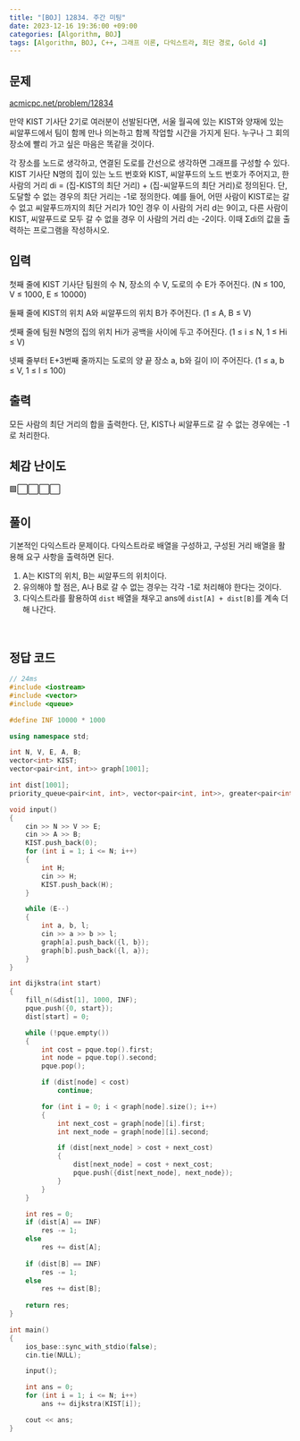```yaml
---
title: "[BOJ] 12834. 주간 미팅"
date: 2023-12-16 19:36:00 +09:00
categories: [Algorithm, BOJ]
tags: [Algorithm, BOJ, C++, 그래프 이론, 다익스트라, 최단 경로, Gold 4]
---
```

## **문제**
[acmicpc.net/problem/12834](https://www.acmicpc.net/problem/12834)
<br>

만약 KIST 기사단 2기로 여러분이 선발된다면, 서울 월곡에 있는 KIST와 양재에 있는 씨알푸드에서 팀이 함께 만나 의논하고 함께 작업할 시간을 가지게 된다. 누구나 그 회의 장소에 빨리 가고 싶은 마음은 똑같을 것이다.

각 장소를 노드로 생각하고, 연결된 도로를 간선으로 생각하면 그래프를 구성할 수 있다. KIST 기사단 N명의 집이 있는 노드 번호와 KIST, 씨알푸드의 노드 번호가 주어지고, 한 사람의 거리 di = (집-KIST의 최단 거리) + (집-씨알푸드의 최단 거리)로 정의된다. 단, 도달할 수 없는 경우의 최단 거리는 -1로 정의한다. 예를 들어, 어떤 사람이 KIST로는 갈 수 없고 씨알푸드까지의 최단 거리가 10인 경우 이 사람의 거리 d는 9이고, 다른 사람이 KIST, 씨알푸드로 모두 갈 수 없을 경우 이 사람의 거리 d는 -2이다. 이때 Σdi의 값을 출력하는 프로그램을 작성하시오.
<br>

## **입력**
첫째 줄에 KIST 기사단 팀원의 수 N, 장소의 수 V, 도로의 수 E가 주어진다. (N ≤ 100, V ≤ 1000, E ≤ 10000)

둘째 줄에 KIST의 위치 A와 씨알푸드의 위치 B가 주어진다. (1 ≤ A, B ≤ V)

셋째 줄에 팀원 N명의 집의 위치 Hi가 공백을 사이에 두고 주어진다. (1 ≤ i ≤ N, 1 ≤ Hi ≤ V)

넷째 줄부터 E+3번째 줄까지는 도로의 양 끝 장소 a, b와 길이 l이 주어진다. (1 ≤ a, b ≤ V, 1 ≤ l ≤ 100)
<br>

## **출력**
모든 사람의 최단 거리의 합을 출력한다. 단, KIST나 씨알푸드로 갈 수 없는 경우에는 -1로 처리한다.
<br>

## **체감 난이도**
🟩⬜⬜⬜⬜
<br>

## **풀이**
기본적인 다익스트라 문제이다. 다익스트라로 배열을 구성하고, 구성된 거리 배열을 활용해 요구 사항을 출력하면 된다.

1. A는 KIST의 위치, B는 씨알푸드의 위치이다.
2. 유의해야 할 점은, A나 B로 갈 수 없는 경우는 각각 -1로 처리해야 한다는 것이다.
3. 다익스트라를 활용하여 `dist` 배열을 채우고 ans에 `dist[A] + dist[B]`를 계속 더해 나간다.
<br>

## **정답 코드**
```c++
// 24ms
#include <iostream>
#include <vector>
#include <queue>

#define INF 10000 * 1000

using namespace std;

int N, V, E, A, B;
vector<int> KIST;
vector<pair<int, int>> graph[1001];

int dist[1001];
priority_queue<pair<int, int>, vector<pair<int, int>>, greater<pair<int, int>>> pque;

void input()
{
    cin >> N >> V >> E;
    cin >> A >> B;
    KIST.push_back(0);
    for (int i = 1; i <= N; i++)
    {
        int H;
        cin >> H;
        KIST.push_back(H);
    }

    while (E--)
    {
        int a, b, l;
        cin >> a >> b >> l;
        graph[a].push_back({l, b});
        graph[b].push_back({l, a});
    }
}

int dijkstra(int start)
{
    fill_n(&dist[1], 1000, INF);
    pque.push({0, start});
    dist[start] = 0;

    while (!pque.empty())
    {
        int cost = pque.top().first;
        int node = pque.top().second;
        pque.pop();

        if (dist[node] < cost)
            continue;

        for (int i = 0; i < graph[node].size(); i++)
        {
            int next_cost = graph[node][i].first;
            int next_node = graph[node][i].second;

            if (dist[next_node] > cost + next_cost)
            {
                dist[next_node] = cost + next_cost;
                pque.push({dist[next_node], next_node});
            }
        }
    }

    int res = 0;
    if (dist[A] == INF)
        res -= 1;
    else
        res += dist[A];
    
    if (dist[B] == INF)
        res -= 1;
    else
        res += dist[B];
    
    return res;
}

int main()
{
    ios_base::sync_with_stdio(false);
    cin.tie(NULL);

    input();

    int ans = 0;
    for (int i = 1; i <= N; i++)
        ans += dijkstra(KIST[i]);

    cout << ans;
}
```